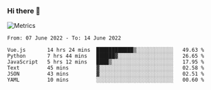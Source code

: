 ### Hi there 👋

![Metrics](https://github.com/radoapx/radoapx/blob/main/github-metrics.svg)

<!--START_SECTION:waka-->

```text
From: 07 June 2022 - To: 14 June 2022

Vue.js       14 hrs 24 mins  ████████████▒░░░░░░░░░░░░   49.63 %
Python       7 hrs 44 mins   ██████▓░░░░░░░░░░░░░░░░░░   26.65 %
JavaScript   5 hrs 12 mins   ████▒░░░░░░░░░░░░░░░░░░░░   17.95 %
Text         45 mins         ▓░░░░░░░░░░░░░░░░░░░░░░░░   02.58 %
JSON         43 mins         ▓░░░░░░░░░░░░░░░░░░░░░░░░   02.51 %
YAML         10 mins         ░░░░░░░░░░░░░░░░░░░░░░░░░   00.60 %
```

<!--END_SECTION:waka-->

<!--
**radoapx/radoapx** is a ✨ _special_ ✨ repository because its `README.md` (this file) appears on your GitHub profile.

Here are some ideas to get you started:

- 🔭 I’m currently working on ...
- 🌱 I’m currently learning ...
- 👯 I’m looking to collaborate on ...
- 🤔 I’m looking for help with ...
- 💬 Ask me about ...
- 📫 How to reach me: ...
- 😄 Pronouns: ...
- ⚡ Fun fact: ...
-->

